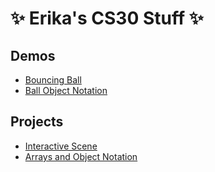 # ✨ Erika's CS30 Stuff ✨

## Demos
- [Bouncing Ball](01-ball)
- [Ball Object Notation](02-ball_object)

## Projects
- [Interactive Scene](01-burgeria/)
- [Arrays and Object Notation](02-arrays_project)
